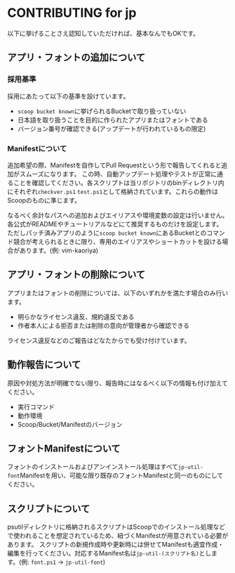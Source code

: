 # CONTRIBUTING for jp

以下に挙げることさえ認知していただければ、基本なんでもOKです。

## アプリ・フォントの追加について

### 採用基準

採用にあたって以下の基準を設けています。

- `scoop bucket known`に挙げられるBucketで取り扱っていない
- 日本語を取り扱うことを目的に作られたアプリまたはフォントである
- バージョン番号が確認できる(アップデートが行われているもの限定)

### Manifestについて

追加希望の際、Manifestを自作してPull Requestという形で報告してくれると追加がスムーズになります。
この時、自動アップデート処理やテストが正常に通ることを確認してください。各スクリプトは当リポジトリのbinディレクトリ内にそれぞれ`checkver.ps1` `test.ps1`として格納されています。これらの動作はScoopのものに準じます。

なるべく余計なパスへの追加およびエイリアスや環境変数の設定は行いません。各公式がREADMEやチュートリアルなどにて推奨するものだけを設定します。
ただしパッチ済みアプリのように`scoop bucket known`にあるBucketとのコマンド競合が考えられるときに限り、専用のエイリアスやショートカットを設ける場合があります。(例: vim-kaoriya)

## アプリ・フォントの削除について

アプリまたはフォントの削除については、以下のいずれかを満たす場合のみ行います。

- 明らかなライセンス違反、規約違反である
- 作者本人による拒否または削除の意向が管理者から確認できる

ライセンス違反などのご報告はどなたからでも受け付けています。

## 動作報告について

原因や対処方法が明確でない限り、報告時にはなるべく以下の情報も付け加えてください。

- 実行コマンド
- 動作環境
- Scoop/Bucket/Manifestのバージョン

## フォントManifestについて

フォントのインストールおよびアンインストール処理はすべて`jp-util-font`Manifestを用い、可能な限り既存のフォントManifestと同一のものにしてください。

## スクリプトについて

psutilディレクトリに格納されるスクリプトはScoopでのインストール処理などで使われることを想定されているため、紐づくManifestが用意されている必要があります。
スクリプトの新規作成時や更新時には併せてManifestも適宜作成・編集を行ってください。対応するManifest名は`jp-util-(スクリプト名)`とします。(例: `font.ps1` → `jp-util-font`)


